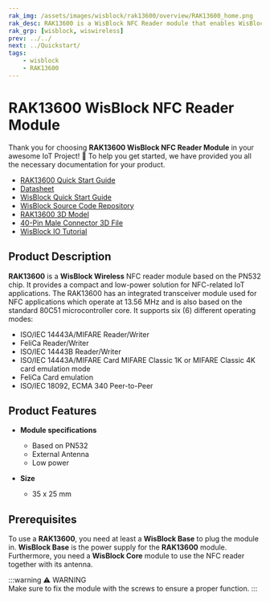 ```yaml
---
rak_img: /assets/images/wisblock/rak13600/overview/RAK13600_home.png
rak_desc: RAK13600 is a WisBlock NFC Reader module that enables WisBlock projects to scan NFC and RFID-enabled devices, as well as tags.
rak_grp: [wisblock, wiswireless]
prev: ../../
next: ../Quickstart/
tags:
    - wisblock
    - RAK13600
---
```


# RAK13600 WisBlock NFC Reader Module

Thank you for choosing **RAK13600 WisBlock NFC Reader Module** in your awesome IoT Project! 🎉 To help you get started, we have provided you all the necessary documentation for your product.

* [RAK13600 Quick Start Guide](../Quickstart/)
* [Datasheet](../Datasheet/)
* <a href="../../Quickstart/" target="_blank">WisBlock Quick Start Guide</a>
* [WisBlock Source Code Repository](https://github.com/RAKWireless/WisBlock/)
* [RAK13600 3D Model](https://downloads.rakwireless.com/3D_File/WisBlock/3D_RAK13600.stp)
* [40-Pin Male Connector 3D File](https://downloads.rakwireless.com/3D_File/Accessory/WisConnector/M40S1003K6M.stp)
* [WisBlock IO Tutorial](/Knowledge-Hub/Learn/WisBlock-IO-Tutorial/)


## Product Description

**RAK13600** is a **WisBlock Wireless** NFC reader module based on the PN532 chip. It provides a compact and low-power solution for NFC-related IoT applications. The RAK13600 has an integrated transceiver module used for NFC applications which operate at 13.56&nbsp;MHz and is also based on the standard 80C51 microcontroller core. It supports six (6) different operating modes:


- ISO/IEC 14443A/MIFARE Reader/Writer
- FeliCa Reader/Writer
- ISO/IEC 14443B Reader/Writer
- ISO/IEC 14443A/MIFARE Card MIFARE Classic 1K or MIFARE Classic 4K card emulation mode
- FeliCa Card emulation
- ISO/IEC 18092, ECMA 340 Peer-to-Peer

## Product Features


* **Module specifications**    
    * Based on PN532   
    * External Antenna   
    * Low power    

* **Size**    
    * 35 x 25&nbsp;mm  

## Prerequisites

To use a **RAK13600**, you need at least a **WisBlock Base** to plug the module in. **WisBlock Base** is the power supply for the **RAK13600** module. Furthermore, you need a **WisBlock Core** module to use the NFC reader together with its antenna.   

:::warning ⚠️ WARNING    
Make sure to fix the module with the screws to ensure a proper function. 
:::